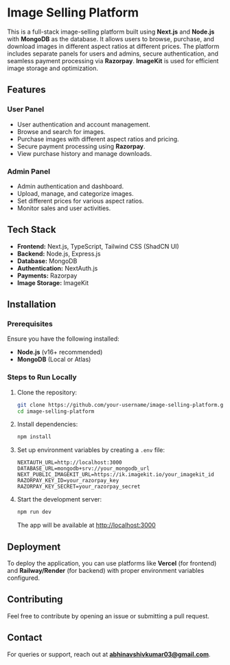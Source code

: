 # Image Selling Platform

This is a full-stack image-selling platform built using **Next.js** and **Node.js** with **MongoDB** as the database. It allows users to browse, purchase, and download images in different aspect ratios at different prices. The platform includes separate panels for users and admins, secure authentication, and seamless payment processing via **Razorpay**. **ImageKit** is used for efficient image storage and optimization.

## Features

### User Panel
- User authentication and account management.
- Browse and search for images.
- Purchase images with different aspect ratios and pricing.
- Secure payment processing using **Razorpay**.
- View purchase history and manage downloads.

### Admin Panel
- Admin authentication and dashboard.
- Upload, manage, and categorize images.
- Set different prices for various aspect ratios.
- Monitor sales and user activities.

## Tech Stack
- **Frontend:** Next.js, TypeScript, Tailwind CSS (ShadCN UI)
- **Backend:** Node.js, Express.js
- **Database:** MongoDB
- **Authentication:** NextAuth.js
- **Payments:** Razorpay
- **Image Storage:** ImageKit

## Installation

### Prerequisites
Ensure you have the following installed:
- **Node.js** (v16+ recommended)
- **MongoDB** (Local or Atlas)

### Steps to Run Locally
1. Clone the repository:
   ```bash
   git clone https://github.com/your-username/image-selling-platform.git
   cd image-selling-platform
   ```

2. Install dependencies:
   ```bash
   npm install
   ```

3. Set up environment variables by creating a `.env` file:
   ```env
   NEXTAUTH_URL=http://localhost:3000
   DATABASE_URL=mongodb+srv://your_mongodb_url
   NEXT_PUBLIC_IMAGEKIT_URL=https://ik.imagekit.io/your_imagekit_id
   RAZORPAY_KEY_ID=your_razorpay_key
   RAZORPAY_KEY_SECRET=your_razorpay_secret
   ```

4. Start the development server:
   ```bash
   npm run dev
   ```
   The app will be available at [http://localhost:3000](http://localhost:3000)

## Deployment
To deploy the application, you can use platforms like **Vercel** (for frontend) and **Railway/Render** (for backend) with proper environment variables configured.

## Contributing
Feel free to contribute by opening an issue or submitting a pull request.

## Contact
For queries or support, reach out at **abhinavshivkumar03@gmail.com**.





